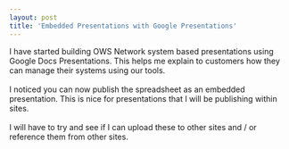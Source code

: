 ```yaml
---
layout: post
title: 'Embedded Presentations with Google Presentations'
---
```

I have started building OWS Network system based presentations using Google Docs Presentations.  This helps me explain to customers how they can manage their systems using our tools.<br /><br />I noticed you can now publish the spreadsheet as an embedded presentation.  This is nice for presentations that I will be publishing within sites.<br /><br />I will have to try and see if I can upload these to other sites and / or reference them from other sites.